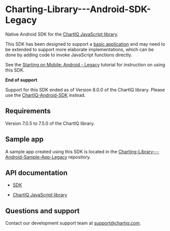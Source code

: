# Charting-Library---Android-SDK-Legacy

Native Android SDK for the [ChartIQ JavaScript library](https://documentation.chartiq.com).

This SDK has been designed to support a [basic application](https://github.com/ChartIQ/Charting-Library---Android-Sample-App-Legacy) and may need to be extended to support more elaborate implementations, which can be done by adding code to invoke JavaScript functions directly.

See the [Starting on Mobile: Android - Legacy](https://documentation.chartiq.com/tutorial-Starting%20on%20Android%20-%20Legacy.html) tutorial for instruction on using this SDK.

**End of support**

Support for this SDK ended as of Version 8.0.0 of the ChartIQ library. Please use the [ChartIQ-Android-SDK](https://github.com/ChartIQ/ChartIQ-Android-SDK) instead.

## Requirements

Version 7.0.5 to 7.5.0 of the ChartIQ library.

## Sample app

A sample app created using this SDK is located in the [Charting-Library---Android-Sample-App-Legacy](https://github.com/ChartIQ/Charting-Library---Android-Sample-App-Legacy) repository.

## API documentation

- [SDK](https://chartiq.readme.io/docs)

- [ChartIQ JavaScript library](https://documentation.chartiq.com)

## Questions and support

Contact our development support team at <support@chartiq.com>.
